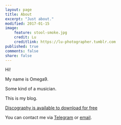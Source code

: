 ```yaml
---
layout: page
title: About
excerpt: "Just about."
modified: 2017-01-15
image:
    feature: stool-smoke.jpg
    credit: Lu
    creditlink: https://lu-photographer.tumblr.com
published: true
comments: false
share: false
---
```

Hi!

My name is Omega9.

Some kind of a musician.

This is my blog.

<a markdown="0" href="{{ site.url }}/download" class="btn">Discography is available to download for free</a>

You can contact me via [Telegram](http://t.me/Omega9) or [email](mailto:nullnine@gmail.com).
